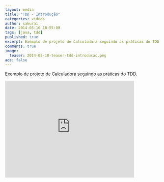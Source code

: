 ```yaml
---
layout: media
title: "TDD - Introdução"
categories: videos
author: sakurai
date: 2014-05-10 18:55:00
tags: [java, tdd]
published: true
excerpt: Exemplo de projeto de Calculadora seguindo as práticas do TDD.
comments: true
image:
  teaser: 2014-05-10-teaser-tdd-introducao.png
ads: false
---
```


Exemplo de projeto de Calculadora seguindo as práticas do TDD.

<iframe width="420" height="315" src="https://www.youtube.com/embed/G7S5JMj8vY4" frameborder="0" allowfullscreen></iframe>
